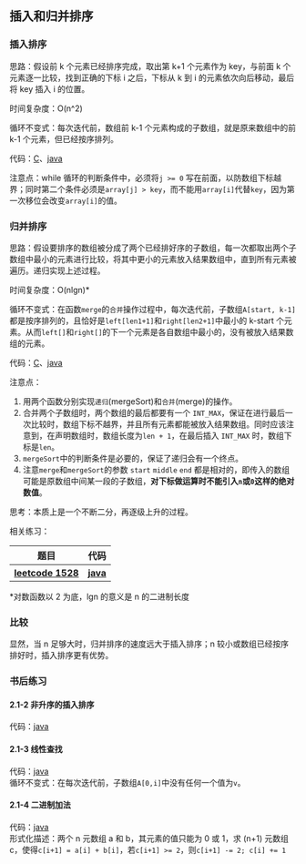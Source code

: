 ## 插入和归并排序  
### 插入排序  

思路：假设前 k 个元素已经排序完成，取出第 k+1 个元素作为 key，与前面 k 个元素逐一比较，找到正确的下标 i 之后，下标从 k 到 i 的元素依次向后移动，最后将 key 插入 i 的位置。  

时间复杂度：O(n^2)  

循环不变式：每次迭代前，数组前 k-1 个元素构成的子数组，就是原来数组中的前 k-1 个元素，但已经按序排列。  

代码：[C](./insertion_sort.cpp)、[java](./InsertionSort.java)  

注意点：while 循环的判断条件中，必须将`j >= 0` 写在前面，以防数组下标越界；同时第二个条件必须是`array[j] > key`，而不能用`array[i]`代替`key`，因为第一次移位会改变`array[i]`的值。  

### 归并排序  

思路：假设要排序的数组被分成了两个已经排好序的子数组，每一次都取出两个子数组中最小的元素进行比较，将其中更小的元素放入结果数组中，直到所有元素被遍历。递归实现上述过程。  

时间复杂度：O(nlgn)*  

循环不变式：在函数`merge`的`合并`操作过程中，每次迭代前，子数组`A[start, k-1]`都是按序排列的，且恰好是`left[len1+1]`和`right[len2+1]`中最小的 k-start 个元素。从而`left[]`和`right[]`的下一个元素是各自数组中最小的，没有被放入结果数组的元素。  

代码：[C](./merge_sort.cpp)、[java](./MergeSort.java)  

注意点：  
1. 用两个函数分别实现`递归`(mergeSort)和`合并`(merge)的操作。  
2. 合并两个子数组时，两个数组的最后都要有一个 `INT_MAX`，保证在进行最后一次比较时，数组下标不越界，并且所有元素都能被放入结果数组。同时应该注意到，在声明数组时，数组长度为`len + 1`，在最后插入 `INT_MAX` 时，数组下标是`len`。  
3. `mergeSort`中的判断条件是必要的，保证了递归会有一个终点。  
4. 注意`merge`和`mergeSort`的参数 `start` `middle` `end` 都是相对的，即传入的数组可能是原数组中间某一段的子数组，**对下标做运算时不能引入`n`或`0`这样的绝对数值**。  

思考：本质上是一个不断二分，再逐级上升的过程。  

相关练习： 
<table>
<tr>
<th>题目</th>
<th>代码</th>
</tr>
<tr>
<th><a href="https://leetcode-cn.com/problems/shuffle-string/">leetcode 1528</a></th>
<th><a href="./RestoreString.java">java</a></th>
</tr>
</table>  

*对数函数以 2 为底，lgn 的意义是 n 的二进制长度  

### 比较  

显然，当 n 足够大时，归并排序的速度远大于插入排序；n 较小或数组已经按序排好时，插入排序更有优势。  

### 书后练习  

#### 2.1-2 非升序的插入排序  
代码：[java](./InsertionSort2.java)  

#### 2.1-3 线性查找  
代码：[java](./LinearSearch.java)  
循环不变式：在每次迭代前，子数组`A[0,i]`中没有任何一个值为`v`。  

#### 2.1-4 二进制加法  
代码：[java](./BinaryAddition.java)  
形式化描述：两个 n 元数组 a 和 b，其元素的值只能为 0 或 1，求 (n+1) 元数组 c，使得`c[i+1] = a[i] + b[i]`，若`c[i+1] >= 2`，则`c[i+1] -= 2; c[i] += 1`  